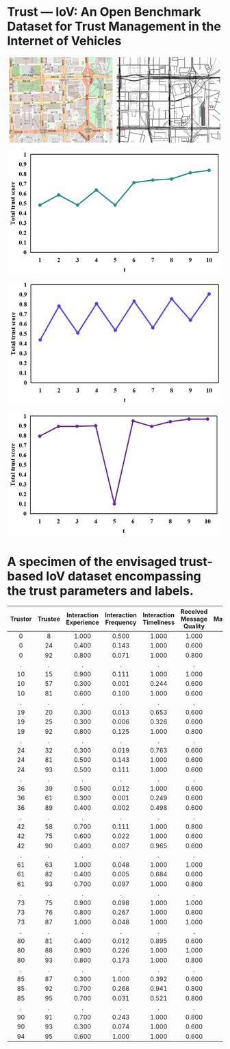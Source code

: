 # Trust — IoV: An Open Benchmark Dataset for Trust Management in the Internet of Vehicles

<p align="center">
    <img src="fig1.png" alt="A realistic urban scenario of Shenzhen, Guangdong Province, P. R. China."
      width="500"/>
</p>

<p align="center">
    <img src="fig2.png" alt="The total trust score of vehicle 84 over each of the 10 time instances."
      width="500"/>
</p>

<p align="center">
    <img src="fig3.png" alt="The total trust score of vehicle 87 over each of the 10 time instances."
      width="500"/>
</p>

<p align="center">
    <img src="fig4.png" alt="The total trust score of vehicle 91 over each of the 10 time instances."
      width="500"/>
</p>

# A specimen of the envisaged trust-based IoV dataset encompassing the trust parameters and labels.
| Trustor | Trustee | Interaction Experience  |Interaction Frequency| Interaction Timeliness| Received Message Quality |MaliciousVehicle | IsAttacking| 
| :------: |  :----:  | :-------:| :------: | :----: | :------: |:------: | :----: | 
|0|8|1.000|0.500|1.000|1.000|No|No|
|0|24|0.400|0.143|1.000|0.600|No|No|
|0|92|0.800|0.071|1.000|0.800|No|No|
|.|.|.|.|.|.|.|.|.|
|10|15|0.900|0.111|1.000|1.000|No|No|
|10|57|0.300|0.001|0.244|0.600|No|No|
|10|81|0.600|0.100|1.000|0.600|No|No|
|.|.|.|.|.|.|.|.|.|
|19|20|0.300|0.013|0.653|0.600|No|No|
|19|25|0.300|0.006|0.326|0.600|No|No|
|19|92|0.800|0.125|1.000|0.800|No|No|
|.|.|.|.|.|.|.|.|.|
|24|32|0.300|0.019|0.763|0.600|No|No|
|24|81|0.500|0.143|1.000|0.600|No|No|
|24|93|0.500|0.111|1.000|0.600|No|No|
|.|.|.|.|.|.|.|.|.|
|36|39|0.500|0.012|1.000|0.600|No|No|
|36|61|0.300|0.001|0.249|0.600|No|No|
|36|89|0.400|0.002|0.498|0.600|No|No|
|.|.|.|.|.|.|.|.|.|
|42|58|0.700|0.111|1.000|0.800|No|No|
|42|75|0.600|0.022|1.000|0.600|No|No|
|42|90|0.400|0.007|0.965|0.600|No|No|
|.|.|.|.|.|.|.|.|.|
|61|63|1.000|0.048|1.000|1.000|No|No|
|61|82|0.400|0.005|0.684|0.600|No|No|
|61|93|0.700|0.097|1.000|0.800|No|No|
|.|.|.|.|.|.|.|.|.|
|73|75|0.900|0.098|1.000|1.000|No|No|
|73|76|0.800|0.267|1.000|0.800|No|No|
|73|87|1.000|0.048|1.000|1.000|No|No|
|.|.|.|.|.|.|.|.|.|
|80|81|0.400|0.012|0.895|0.600|Yes|Yes|
|80|88|0.900|0.226|1.000|1.000|Yes|No|
|80|93|0.800|0.173|1.000|0.800|Yes|Yes|
|.|.|.|.|.|.|.|.|.|
|85|87|0.300|1.000|0.392|0.600|Yes|Yes|
|85|92|0.700|0.268|0.941|0.800|Yes|Yes|
|85|95|0.700|0.031|0.521|0.800|Yes|Yes|
|.|.|.|.|.|.|.|.|.|
|90|91|0.700|0.243|1.000|0.800|Yes|Yes|
|90|93|0.300|0.074|1.000|0.600|Yes|No|
|94|95|0.600|1.000|1.000|0.600|Yes|Yes|
